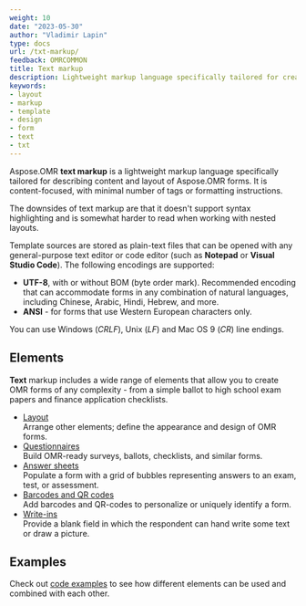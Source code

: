 ```yaml
---
weight: 10
date: "2023-05-30"
author: "Vladimir Lapin"
type: docs
url: /txt-markup/
feedback: OMRCOMMON
title: Text markup
description: Lightweight markup language specifically tailored for creating Aspose.OMR forms.
keywords:
- layout
- markup
- template
- design
- form
- text
- txt
---
```


Aspose.OMR **text markup** is a lightweight markup language specifically tailored for describing content and layout of Aspose.OMR forms. It is content-focused, with minimal number of tags or formatting instructions.

The downsides of text markup are that it doesn't support syntax highlighting and is somewhat harder to read when working with nested layouts.

Template sources are stored as plain-text files that can be opened with any general-purpose text editor or code editor (such as **Notepad** or **Visual Studio Code**). The following encodings are supported:

- **UTF-8**, with or without BOM (byte order mark). Recommended encoding that can accommodate forms in any combination of natural languages, including Chinese, Arabic, Hindi, Hebrew, and more.
- **ANSI** - for forms that use Western European characters only.

You can use Windows (_CRLF_), Unix (_LF_) and Mac OS 9 (_CR_) line endings.

## Elements

**Text** markup includes a wide range of elements that allow you to create OMR forms of any complexity - from a simple ballot to high school exam papers and finance application checklists.

- [Layout](/omr/txt-markup/elements-layout/)  
  Arrange other elements; define the appearance and design of OMR forms.
- [Questionnaires](/omr/txt-markup/elements-questionnaire/)  
  Build OMR-ready surveys, ballots, checklists, and similar forms.
- [Answer sheets](/omr/txt-markup/elements-bubble-matrix/)  
  Populate a form with a grid of bubbles representing answers to an exam, test, or assessment.
- [Barcodes and QR codes](/omr/txt-markup/elements-barcode/)  
  Add barcodes and QR-codes to personalize or uniquely identify a form.
- [Write-ins](/omr/txt-markup/write_in/)  
  Provide a blank field in which the respondent can hand write some text or draw a picture.

## Examples

Check out [code examples](/omr/txt-markup/examples/) to see how different elements can be used and combined with each other.
